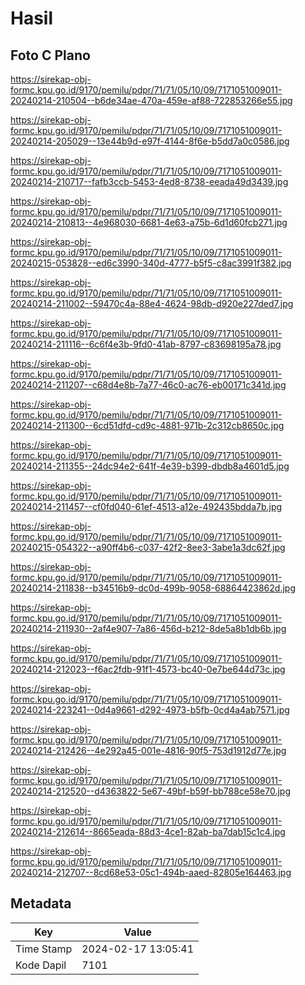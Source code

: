 # Hasil

## Foto C Plano

https://sirekap-obj-formc.kpu.go.id/9170/pemilu/pdpr/71/71/05/10/09/7171051009011-20240214-210504--b6de34ae-470a-459e-af88-722853266e55.jpg

https://sirekap-obj-formc.kpu.go.id/9170/pemilu/pdpr/71/71/05/10/09/7171051009011-20240214-205029--13e44b9d-e97f-4144-8f6e-b5dd7a0c0586.jpg

https://sirekap-obj-formc.kpu.go.id/9170/pemilu/pdpr/71/71/05/10/09/7171051009011-20240214-210717--fafb3ccb-5453-4ed8-8738-eeada49d3439.jpg

https://sirekap-obj-formc.kpu.go.id/9170/pemilu/pdpr/71/71/05/10/09/7171051009011-20240214-210813--4e968030-6681-4e63-a75b-6d1d60fcb271.jpg

https://sirekap-obj-formc.kpu.go.id/9170/pemilu/pdpr/71/71/05/10/09/7171051009011-20240215-053828--ed6c3990-340d-4777-b5f5-c8ac3991f382.jpg

https://sirekap-obj-formc.kpu.go.id/9170/pemilu/pdpr/71/71/05/10/09/7171051009011-20240214-211002--59470c4a-88e4-4624-98db-d920e227ded7.jpg

https://sirekap-obj-formc.kpu.go.id/9170/pemilu/pdpr/71/71/05/10/09/7171051009011-20240214-211116--6c6f4e3b-9fd0-41ab-8797-c83698195a78.jpg

https://sirekap-obj-formc.kpu.go.id/9170/pemilu/pdpr/71/71/05/10/09/7171051009011-20240214-211207--c68d4e8b-7a77-46c0-ac76-eb00171c341d.jpg

https://sirekap-obj-formc.kpu.go.id/9170/pemilu/pdpr/71/71/05/10/09/7171051009011-20240214-211300--6cd51dfd-cd9c-4881-971b-2c312cb8650c.jpg

https://sirekap-obj-formc.kpu.go.id/9170/pemilu/pdpr/71/71/05/10/09/7171051009011-20240214-211355--24dc94e2-641f-4e39-b399-dbdb8a4601d5.jpg

https://sirekap-obj-formc.kpu.go.id/9170/pemilu/pdpr/71/71/05/10/09/7171051009011-20240214-211457--cf0fd040-61ef-4513-a12e-492435bdda7b.jpg

https://sirekap-obj-formc.kpu.go.id/9170/pemilu/pdpr/71/71/05/10/09/7171051009011-20240215-054322--a90ff4b6-c037-42f2-8ee3-3abe1a3dc62f.jpg

https://sirekap-obj-formc.kpu.go.id/9170/pemilu/pdpr/71/71/05/10/09/7171051009011-20240214-211838--b34516b9-dc0d-499b-9058-68864423862d.jpg

https://sirekap-obj-formc.kpu.go.id/9170/pemilu/pdpr/71/71/05/10/09/7171051009011-20240214-211930--2af4e907-7a86-456d-b212-8de5a8b1db6b.jpg

https://sirekap-obj-formc.kpu.go.id/9170/pemilu/pdpr/71/71/05/10/09/7171051009011-20240214-212023--f6ac2fdb-91f1-4573-bc40-0e7be644d73c.jpg

https://sirekap-obj-formc.kpu.go.id/9170/pemilu/pdpr/71/71/05/10/09/7171051009011-20240214-223241--0d4a9661-d292-4973-b5fb-0cd4a4ab7571.jpg

https://sirekap-obj-formc.kpu.go.id/9170/pemilu/pdpr/71/71/05/10/09/7171051009011-20240214-212426--4e292a45-001e-4816-90f5-753d1912d77e.jpg

https://sirekap-obj-formc.kpu.go.id/9170/pemilu/pdpr/71/71/05/10/09/7171051009011-20240214-212520--d4363822-5e67-49bf-b59f-bb788ce58e70.jpg

https://sirekap-obj-formc.kpu.go.id/9170/pemilu/pdpr/71/71/05/10/09/7171051009011-20240214-212614--8665eada-88d3-4ce1-82ab-ba7dab15c1c4.jpg

https://sirekap-obj-formc.kpu.go.id/9170/pemilu/pdpr/71/71/05/10/09/7171051009011-20240214-212707--8cd68e53-05c1-494b-aaed-82805e164463.jpg


## Metadata

| Key        | Value               |
| ---------- | ------------------- |
| Time Stamp | 2024-02-17 13:05:41 |
| Kode Dapil | 7101                |



